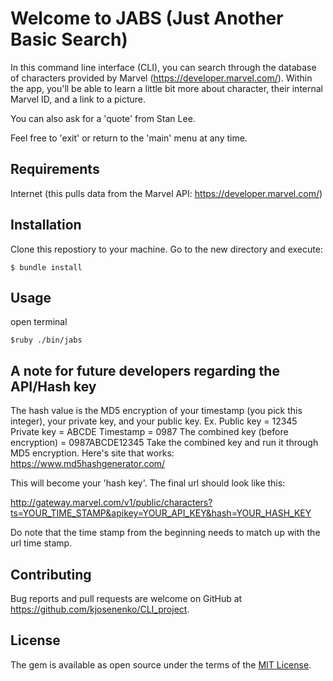 # Welcome to JABS (Just Another Basic Search)

In this command line interface (CLI), you can search through the database of characters provided by Marvel (https://developer.marvel.com/). Within the app, you'll be able to learn a little bit more about character, their internal Marvel ID, and a link to a picture.

You can also ask for a 'quote' from Stan Lee.

Feel free to 'exit' or return to the 'main' menu at any time.


## Requirements 

Internet (this pulls data from the Marvel API: https://developer.marvel.com/)


## Installation

Clone this repostiory to your machine.
Go to the new directory and execute:

```
$ bundle install
```

## Usage

open terminal
```
$ruby ./bin/jabs
```

## A note for future developers regarding the API/Hash key

The hash value is the MD5 encryption of your timestamp (you pick this integer), your private key, and your public key.
Ex.
Public key = 12345
Private key = ABCDE
Timestamp = 0987
The combined key (before encryption) = 0987ABCDE12345
Take the combined key and run it through MD5 encryption. Here's site that works:
    https://www.md5hashgenerator.com/

This will become your 'hash key'. The final url should look like this:

http://gateway.marvel.com/v1/public/characters?ts=YOUR_TIME_STAMP&apikey=YOUR_API_KEY&hash=YOUR_HASH_KEY

Do note that the time stamp from the beginning needs to match up with the url time stamp.


## Contributing

Bug reports and pull requests are welcome on GitHub at https://github.com/kjosenenko/CLI_project.

## License

The gem is available as open source under the terms of the [MIT License](https://opensource.org/licenses/MIT). 
